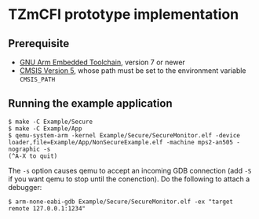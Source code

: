 # TZmCFI prototype implementation

## Prerequisite

- [GNU Arm Embedded Toolchain](https://developer.arm.com/open-source/gnu-toolchain/gnu-rm), version 7 or newer
- [CMSIS Version 5](https://github.com/ARM-software/CMSIS_5), whose path must be set to the environment variable `CMSIS_PATH`

## Running the example application

    $ make -C Example/Secure
    $ make -C Example/App
    $ qemu-system-arm -kernel Example/Secure/SecureMonitor.elf -device loader,file=Example/App/NonSecureExample.elf -machine mps2-an505 -nographic -s
    (^A-X to quit)

The `-s` option causes qemu to accept an incoming GDB connection (add `-S` if you want qemu to stop until the conenction). Do the following to attach a debugger:

    $ arm-none-eabi-gdb Example/Secure/SecureMonitor.elf -ex "target remote 127.0.0.1:1234"